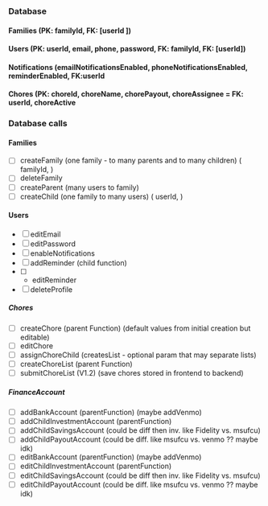 ### Database
#### Families (PK: familyId, FK: [userId ])
#### Users (PK: userId, email, phone, password,  FK: familyId, FK: [userId])
#### Notifications (emailNotificationsEnabled, phoneNotificationsEnabled, reminderEnabled, FK:userId
#### Chores (PK: choreId, choreName, chorePayout, choreAssignee = FK: userId, choreActive



### Database calls
#### Families
- [ ] createFamily (one family - to many parents and to many children) ( familyId, )
- [ ] deleteFamily
- [ ] createParent (many users to family)
- [ ] createChild (one family to many users) ( userId, )
      
#### Users

- [ ] editEmail
- [ ] editPassword
- [ ] enableNotifications
- [ ] addReminder (child function)
- [ ] - editReminder
- [ ] deleteProfile
      
##### Chores
- [ ] createChore (parent Function) (default values from initial creation but editable)
- [ ] editChore
- [ ] assignChoreChild (createsList - optional param that may separate lists)
- [ ] createChoreList (parent Function)
- [ ] submitChoreList (V1.2) (save chores stored in frontend to backend)

##### FinanceAccount
- [ ] addBankAccount (parentFunction) (maybe addVenmo)
- [ ] addChildInvestmentAccount (parentFunction)
- [ ] addChildSavingsAccount (could be diff then inv. like Fidelity vs. msufcu)
- [ ] addChildPayoutAccount (could be diff. like msufcu vs. venmo ?? maybe idk)
- [ ] editBankAccount (parentFunction) (maybe addVenmo)
- [ ] editChildInvestmentAccount (parentFunction)
- [ ] editChildSavingsAccount (could be diff then inv. like Fidelity vs. msufcu)
- [ ] editChildPayoutAccount (could be diff. like msufcu vs. venmo ?? maybe idk)
